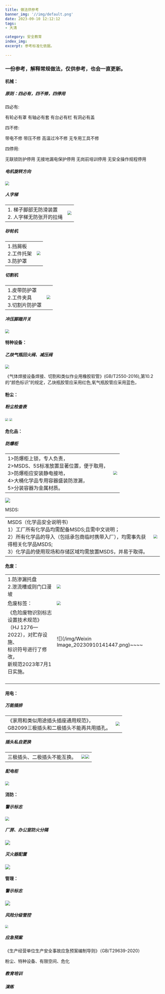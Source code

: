```yaml
---
title: 做法供参考
banner_img: '//img/default.png'
date: 2023-09-10 12:12:12
tags:
- 大清

category: 安全教育
index_img:
excerpt: 参考标准化依据。
 
---
```



### 一份参考，解释常规做法，仅供参考，也会一直更新。

#### 机械：

##### 原则：四必有，四不修，四停用

四必有:

有轮必有罩
有轴必有套
有台必有栏
有洞必有盖

四不修:

带电不修
带压不修
高温过冷不修
无专用工具不修

四停用:

无联锁防护停用
无接地漏电保护停用
无岗前培训停用
无安全操作规程停用

##### 电机旋转方向

<img src="/img/sdasdkl6567567.jpg" style="zoom:80%;" />

##### 人字梯

|                                                   |                                                              |
| ------------------------------------------------- | ------------------------------------------------------------ |
| 1. 梯子脚部无防滑装置<br/>2. 人字梯无防张开的拉绳 | <img src="/img/Weixin-Image_20230909213246.jpg" style="zoom:80%;" /> |



##### 砂轮机

|                                        |                                             |
| -------------------------------------- | ------------------------------------------- |
| 1.挡屑板<br />2.工件托架<br />3.防护罩 | <img src="/img/slj.jpg" style="zoom:80%;" /> |

##### 切割机

|                                                  |                                             |
| ------------------------------------------------ | ------------------------------------------- |
| 1.皮带防护罩<br />2.工件夹具<br />3.切割片防护罩 | <img src="/img/qgj.jpg" style="zoom:80%;" /> |

##### 冲压脚踏开关

<img src="/img/jttkkkfger45345.jpg" style="zoom:80%;" />



#### 特种设备：

##### 乙炔气瓶回火阀、减压阀

<img src="/img/Weixin-Image_20230909220045.jpg" style="zoom:80%;" />

 《气体焊接设备焊接、切割和类似作业用橡胶软管》(GB/T2550-2016),第10.2的“颜色标识”的规定，乙炔瓶胶管应采用红色,氧气瓶胶管应采用蓝色，

#### 粉尘：

##### 粉尘检查表

<img src="/img/dfasfsdf345345.jpg" style="zoom:60%;" />

<img src="/img/dfasfsdf3453452.jpg" style="zoom:60%;" />

#### 危化品：

##### 防爆柜

|                                                              |                                                              |
| ------------------------------------------------------------ | ------------------------------------------------------------ |
| 1>防爆柜上锁，专人负责，<br/>2>MSDS、5S标准放置显著位置，便于取用，<br/>3>防爆柜应安装静电接地，<br/>4>大桶化学品专用容器盛装防泄漏，<br/>5>分装容器为金属材质。 | <img src="/img/Weixin-Image_20230909205333.jpg" style="zoom:80%;" /> |

![](/img/0230910155628.jpg)

MSDS:

|                                                              |                                                       |
| ------------------------------------------------------------ | ----------------------------------------------------- |
| MSDS（化学品安全说明书）<br/>1）工厂所有化学品均需配备MSDS;且需中文说明；<br/>2）所有化学品的导入（包括承包商临时携带入厂），均需事先获得相关化学品MSDS;<br/>3）化学品的使用现场和存储区域均需放置MSDS，并易于取得。 | <img src="/img/sdgd343777hhh.jpg" style="zoom:80%;" /> |



#### 危废：



|                                                              |                                                              |
| ------------------------------------------------------------ | ------------------------------------------------------------ |
| 1.防渗漏托盘<br />2.泄流槽或则门口漫坡                       | <img src="/img/Weixin-Image_20230909204857.jpg" style="zoom:80%;" /> |
| 危废标签：                                                   | <img src="/img/Weixin-Image_20230909205158.jpg" style="zoom:80%;" /> |
| 《危险废物识别标志设置技术规范》<br />（HJ 1276—2022），对贮存设施、<br />标识符号进行了修改，<br />新规范2023年7月1日实施。 | ![](/img/Weixin Image_20230910141447.png)~~~~                 |
|                                                              |                                                              |
|                                                              |                                                              |
|                                                              |                                                              |
|                                                              |                                                              |



#### 用电：

##### 万能插排

|                                                              |                                                              |
| ------------------------------------------------------------ | ------------------------------------------------------------ |
| 《家用和类似用途插头插座通用规范》，<br />GB2099三极插头和二极插头不能再共用插孔。 | <img src="/img/Weixin-Image_20230910142003.jpg" style="zoom:80%;" /> |

##### 插头私自更换

|                              |                                                              |
| ---------------------------- | ------------------------------------------------------------ |
| 三极插头、二极插头不能互换。 | <img src="/img/452fsdrt343534534.jpg" style="zoom:80%;" /><img src="/img/fgfrerebvnb78978.jpg" style="zoom:80%;" /> |

##### 配电柜

<img src="/img/Weixin-Image_20230909214456.jpg" style="zoom:80%;" />

#### 消防：

##### 警示标志

<img src="/img/xfjb2324234.jpg" style="zoom:80%;" />

##### 厂房、办公室防火分隔

![](/img/eerer343426789k.jpg)

##### 灭火器配置

![](/img/mhqg88545.jpg)

#### 管理：

##### 警示标志

![](/img/dxffdse.jpg)

##### 风险分级管控

<img src="/img/Weixin Screenshot_20230910152540.png" style="zoom:60%;" />

##### 应急预案

《生产经营单位生产安全事故应急预案编制导则》（GB/T29639-2020）

粉尘、特种设备、有限空间、危化

##### 教育培训



##### 演练



